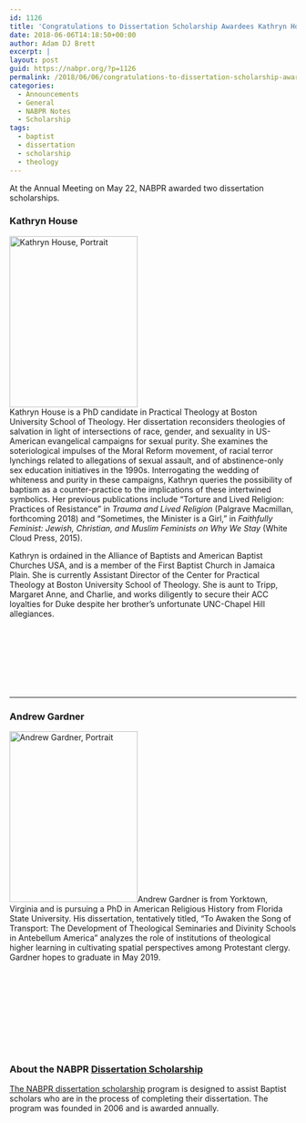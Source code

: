```yaml
---
id: 1126
title: 'Congratulations to Dissertation Scholarship Awardees Kathryn House &#038; Andrew Gardner'
date: 2018-06-06T14:18:50+00:00
author: Adam DJ Brett
excerpt: |
layout: post
guid: https://nabpr.org/?p=1126
permalink: /2018/06/06/congratulations-to-dissertation-scholarship-awardees-kathryn-house-andrew-gardner/
categories:
  - Announcements
  - General
  - NABPR Notes
  - Scholarship
tags:
  - baptist
  - dissertation
  - scholarship
  - theology
---
```

At the Annual Meeting on May 22, NABPR awarded two dissertation scholarships.

### Kathryn House

[<img class="alignleft wp-image-1128 size-medium" src="http://3.83.244.150/wp-content/uploads/2018/06/Kathryn-House-225x300.jpg" alt="Kathryn House, Portrait" width="225" height="300" srcset="http://3.83.244.150/wp-content/uploads/2018/06/Kathryn-House-225x300.jpg 225w, http://3.83.244.150/wp-content/uploads/2018/06/Kathryn-House-768x1024.jpg 768w, http://3.83.244.150/wp-content/uploads/2018/06/Kathryn-House.jpg 1536w" sizes="(max-width: 225px) 100vw, 225px" />](http://3.83.244.150/wp-content/uploads/2018/06/Kathryn-House.jpg)  
Kathryn House is a PhD candidate in Practical Theology at Boston University School of Theology. Her dissertation reconsiders theologies of salvation in light of intersections of race, gender, and sexuality in US-American evangelical campaigns for sexual purity. She examines the soteriological impulses of the Moral Reform movement, of racial terror lynchings related to allegations of sexual assault, and of abstinence-only sex education initiatives in the 1990s. Interrogating the wedding of whiteness and purity in these campaigns, Kathryn queries the possibility of baptism as a counter-practice to the implications of these intertwined symbolics. Her previous publications include “Torture and Lived Religion: Practices of Resistance” in _Trauma and Lived Religion_ (Palgrave Macmillan, forthcoming 2018) and &#8220;Sometimes, the Minister is a Girl,&#8221; in _Faithfully Feminist: Jewish, Christian, and Muslim Feminists on Why We Stay_ (White Cloud Press, 2015).

Kathryn is ordained in the Alliance of Baptists and American Baptist Churches USA, and is a member of the First Baptist Church in Jamaica Plain. She is currently Assistant Director of the Center for Practical Theology at Boston University School of Theology. She is aunt to Tripp, Margaret Anne, and Charlie, and works diligently to secure their ACC loyalties for Duke despite her brother&#8217;s unfortunate UNC-Chapel Hill allegiances.

&nbsp;

&nbsp;

&nbsp;

&nbsp;

* * *

### Andrew Gardner

[<img class="alignleft wp-image-1129 size-medium" src="http://3.83.244.150/wp-content/uploads/2018/06/Andrew-Gardner-225x300.jpg" alt="Andrew Gardner, Portrait" width="225" height="300" srcset="http://3.83.244.150/wp-content/uploads/2018/06/Andrew-Gardner-225x300.jpg 225w, http://3.83.244.150/wp-content/uploads/2018/06/Andrew-Gardner.jpg 720w" sizes="(max-width: 225px) 100vw, 225px" />](http://3.83.244.150/wp-content/uploads/2018/06/Andrew-Gardner.jpg)Andrew Gardner is from Yorktown, Virginia and is pursuing a PhD in American Religious History from Florida State University. His dissertation, tentatively titled, &#8220;To Awaken the Song of Transport: The Development of Theological Seminaries and Divinity Schools in Antebellum America&#8221; analyzes the role of institutions of theological higher learning in cultivating spatial perspectives among Protestant clergy. Gardner hopes to graduate in May 2019.

&nbsp;

&nbsp;

&nbsp;

&nbsp;

&nbsp;

### About the NABPR [Dissertation Scholarship](https://nabpr.org/dissertation/)

[The NABPR dissertation scholarship](https://nabpr.org/dissertation/) program is designed to assist Baptist scholars who are in the process of completing their dissertation. The program was founded in 2006 and is awarded annually.